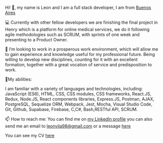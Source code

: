 Hi! 👋, my name is Leon and I am a full stack developer, I am from [Buenos Aires](https://www.google.com/maps/place/Buenos+Aires,+CABA/@-34.6154611,-58.5733843,11z/data=!3m1!4b1!4m5!3m4!1s0x95bcca3b4ef90cbd:0xa0b3812e88e88e87!8m2!3d-34.6036844!4d-58.3815591)

💻  Currently with other fellow developers we are finishing the final project in Henry which is a platform for online medical services, we do it following agile methodologies such as SCRUM, with sprints of one week and presenting to a Product Owner.

🤝  I’m looking to work in a prosperous work environment, which will allow me to gain experience and knowledge useful for my professional future. Being willing to develop new         disciplines, counting for it with an excellent formation, together with a great vocation of service and predisposition to work.

💪My abilities:

I am familiar with a variety of languages and technologies, including:
JavaScript (ES6), HTML, CSS, CSS modules, CSS frameworks,
React.JS, Redux, Node.JS, React components libraries,
Express.JS, Postman, AJAX,
PostgreSQL, Sequelize ORM,
Webpack,
Jest, Mocha,
Visual Studio Code,
Git, Github,
Supabase, Firebase,
C,C#,
Bash,RESTful API,
SCRUM.

📫 How to reach me: You can find me on [my LinkedIn profile](https://www.linkedin.com/in/leonvila) you can also send me an email to leonvila98@gmail.com or a message [here](https://wa.link/gg1jl6)

You can see my CV [here](https://drive.google.com/file/d/1KjdLKVoPiJt4PqYFirwpmcagqP9O3GTR/view?usp=sharing)
